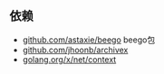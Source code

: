 ## 依赖

* [github.com/astaxie/beego](http://github.com/astaxie/beego) beego包
* [github.com/jhoonb/archivex](http://github.com/jhoonb/archivex)
* [golang.org/x/net/context](http://golang.org/x/net/context)
